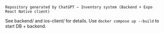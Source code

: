     Repository generated by ChatGPT — Inventory system (Backend + Expo React Native client)

See backend/ and ios-client/ for details. Use `docker compose up --build` to start DB + backend.
